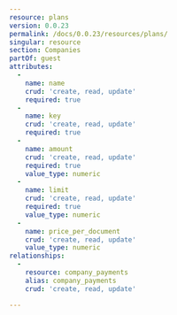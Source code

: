 ```yaml
---
resource: plans
version: 0.0.23
permalink: /docs/0.0.23/resources/plans/
singular: resource
section: Companies
partOf: guest
attributes:
  -
    name: name
    crud: 'create, read, update'
    required: true
  -
    name: key
    crud: 'create, read, update'
    required: true
  -
    name: amount
    crud: 'create, read, update'
    required: true
    value_type: numeric
  -
    name: limit
    crud: 'create, read, update'
    required: true
    value_type: numeric
  -
    name: price_per_document
    crud: 'create, read, update'
    value_type: numeric
relationships:
  -
    resource: company_payments
    alias: company_payments
    crud: 'create, read, update'

---
```

